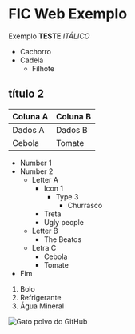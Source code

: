 # FIC Web Exemplo
 Exemplo
**TESTE**
  *ITÁLICO*

* Cachorro
* Cadela
  * Filhote

 ## título 2

 Coluna A | Coluna B
 ---------|---------
 Dados A  | Dados B
 Cebola   | Tomate

* Number 1
* Number 2
  * Letter A
    * Icon 1
      * Type 3
        * Churrasco
    * Treta
    * Ugly people
  * Letter B
    * The Beatos
  * Letra C
    * Cebola
    * Tomate
* Fim

1. Bolo
2. Refrigerante
3. Água Mineral

![Gato polvo do GitHub](https://preview.redd.it/shd671jjhj081.png?width=600&format=png&auto=webp&s=ceb7a8e996d45dbaa76d2b279f6ecd76648eae00)
